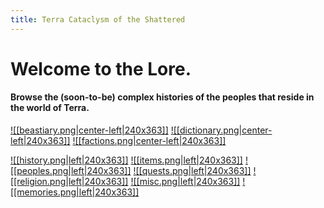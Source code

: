 ```yaml
---
title: Terra Cataclysm of the Shattered
---
```

# Welcome to the Lore.

#### Browse the (soon-to-be) complex histories of the peoples that reside in the world of Terra.
 
<a href="World/Beastiary/Beastiary.md">![[beastiary.png|center-left|240x363]]</a>
<a href="World/Dictionary/Dictionary.md">![[dictionary.png|center-left|240x363]]</a>
<a href="World/Factions/Factions.md">![[factions.png|center-left|240x363]]</a>

<a href="World/History/History.md">![[history.png|left|240x363]]</a>
<a href="World/Items/Items.md">![[items.png|left|240x363]]</a>
<a href="World/Peoples/Peoples.md">![[peoples.png|left|240x363]]</a>
<a href="World/Quests/Quests.md">![[quests.png|left|240x363]]</a>
<a href="World/Religion/Religion.md">![[religion.png|left|240x363]]</a>
<a href="World/Misc/Misc.md">![[misc.png|left|240x363]]</a>
<a href="World/Memories/Memories.md">![[memories.png|left|240x363]]</a>